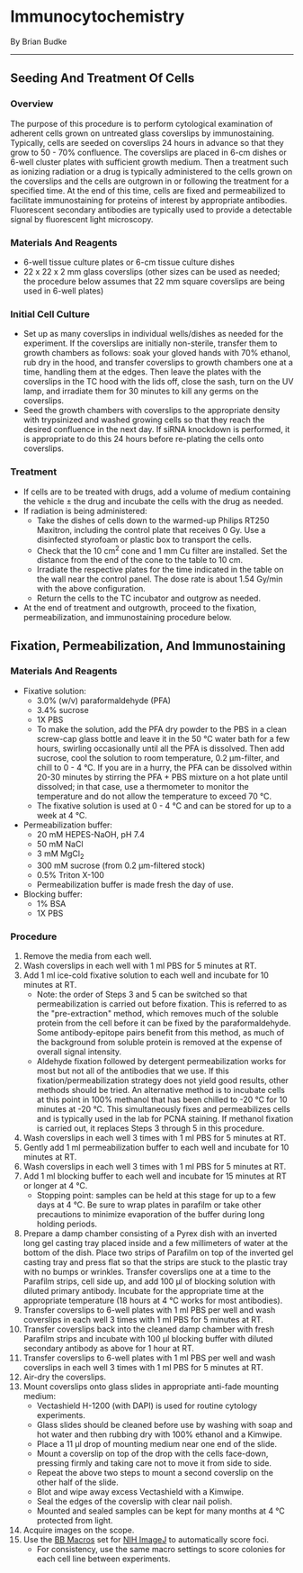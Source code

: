 # Immunocytochemistry
By Brian Budke
___
## Seeding And Treatment Of Cells
### Overview
The purpose of this procedure is to perform cytological examination of adherent cells grown on untreated glass coverslips by immunostaining. Typically, cells are seeded on coverslips 24 hours in advance so that they grow to 50 - 70% confluence. The coverslips are placed in 6-cm dishes or 6-well cluster plates with sufficient growth medium. Then a treatment such as ionizing radiation or a drug is typically administered to the cells grown on the coverslips and the cells are outgrown in or following the treatment for a specified time. At the end of this time, cells are fixed and permeabilized to facilitate immunostaining for proteins of interest by appropriate antibodies. Fluorescent secondary antibodies are typically used to provide a detectable signal by fluorescent light microscopy.

### Materials And Reagents
- 6-well tissue culture plates or 6-cm tissue culture dishes
- 22 x 22 x 2 mm glass coverslips (other sizes can be used as needed; the procedure below assumes that 22 mm square coverslips are being used in 6-well plates)

### Initial Cell Culture
- Set up as many coverslips in individual wells/dishes as needed for the experiment. If the coverslips are initially non-sterile, transfer them to growth chambers as follows: soak your gloved hands with 70% ethanol, rub dry in the hood, and transfer coverslips to growth chambers one at a time, handling them at the edges. Then leave the plates with the coverslips in the TC hood with the lids off, close the sash, turn on the UV lamp, and irradiate them for 30 minutes to kill any germs on the coverslips.
- Seed the growth chambers with coverslips to the appropriate density with trypsinized and washed growing cells so that they reach the desired confluence in the next day. If siRNA knockdown is performed, it is appropriate to do this 24 hours before re-plating the cells onto coverslips.

### Treatment
- If cells are to be treated with drugs, add a volume of medium containing the vehicle ± the drug and incubate the cells with the drug as needed.
- If radiation is being administered:
	- Take the dishes of cells down to the warmed-up Philips RT250 Maxitron, including the control plate that receives 0 Gy. Use a disinfected styrofoam or plastic box to transport the cells.
	- Check that the 10 cm<sup>2</sup> cone and 1 mm Cu filter are installed. Set the distance from the end of the cone to the table to 10 cm.
	- Irradiate the respective plates for the time indicated in the table on the wall near the control panel. The dose rate is about 1.54 Gy/min with the above configuration.
	- Return the cells to the TC incubator and outgrow as needed.
- At the end of treatment and outgrowth, proceed to the fixation, permeabilization, and immunostaining procedure below.

## Fixation, Permeabilization, And Immunostaining
### Materials And Reagents
- Fixative solution:
	- 3.0% (w/v) paraformaldehyde (PFA)
	- 3.4% sucrose
	- 1X PBS
	- To make the solution, add the PFA dry powder to the PBS in a clean screw-cap glass bottle and leave it in the 50 °C water bath for a few hours, swirling occasionally until all the PFA is dissolved. Then add sucrose, cool the solution to room temperature, 0.2 μm-filter, and chill to 0 - 4 °C. If you are in a hurry, the PFA can be dissolved within 20-30 minutes by stirring the PFA + PBS mixture on a hot plate until dissolved; in that case, use a thermometer to monitor the temperature and do not allow the temperature to exceed 70 °C.
	- The fixative solution is used at 0 - 4 °C and can be stored for up to a week at 4 °C.
- Permeabilization buffer:
	- 20 mM HEPES-NaOH, pH 7.4
	- 50 mM NaCl
	- 3 mM MgCl<sub>2</sub>
	- 300 mM sucrose (from 0.2 μm-filtered stock)
	- 0.5% Triton X-100
	- Permeabilization buffer is made fresh the day of use.
- Blocking buffer:
	- 1% BSA
	- 1X PBS

### Procedure
1. Remove the media from each well.
1. Wash coverslips in each well with 1 ml PBS for 5 minutes at RT.
1. Add 1 ml ice-cold fixative solution to each well and incubate for 10 minutes at RT.
	- Note: the order of Steps 3 and 5 can be switched so that permeabilization is carried out before fixation. This is referred to as the "pre-extraction" method, which removes much of the soluble protein from the cell before it can be fixed by the paraformaldehyde. Some antibody-epitope pairs benefit from this method, as much of the background from soluble protein is removed at the expense of overall signal intensity.
	- Aldehyde fixation followed by detergent permeabilization works for most but not all of the antibodies that we use. If this fixation/permeabilization strategy does not yield good results, other methods should be tried. An alternative method is to incubate cells at this point in 100% methanol that has been chilled to -20 °C for 10 minutes at -20 °C. This simultaneously fixes and permeabilizes cells and is typically used in the lab for PCNA staining. If methanol fixation is carried out, it replaces Steps 3 through 5 in this procedure.
1. Wash coverslips in each well 3 times with 1 ml PBS for 5 minutes at RT.
1. Gently add 1 ml permeabilization buffer to each well and incubate for 10 minutes at RT.
1. Wash coverslips in each well 3 times with 1 ml PBS for 5 minutes at RT.
1. Add 1 ml blocking buffer to each well and incubate for 15 minutes at RT or longer at 4 °C.
	- Stopping point: samples can be held at this stage for up to a few days at 4 °C. Be sure to wrap plates in parafilm or take other precautions to minimize evaporation of the buffer during long holding periods.
1. Prepare a damp chamber consisting of a Pyrex dish with an inverted long gel casting tray placed inside and a few millimeters of water at the bottom of the dish. Place two strips of Parafilm on top of the inverted gel casting tray and press flat so that the strips are stuck to the plastic tray with no bumps or wrinkles. Transfer coverslips one at a time to the Parafilm strips, cell side up, and add 100 μl of blocking solution with diluted primary antibody. Incubate for the appropriate time at the appropriate temperature (18 hours at 4 °C works for most antibodies).
1. Transfer coverslips to 6-well plates with 1 ml PBS per well and wash coverslips in each well 3 times with 1 ml PBS for 5 minutes at RT.
1. Transfer coverslips back into the cleaned damp chamber with fresh Parafilm strips and incubate with 100 μl blocking buffer with diluted secondary antibody as above for 1 hour at RT.
1. Transfer coverslips to 6-well plates with 1 ml PBS per well and wash coverslips in each well 3 times with 1 ml PBS for 5 minutes at RT.
1. Air-dry the coverslips.
1. Mount coverslips onto glass slides in appropriate anti-fade mounting medium:
	- Vectashield H-1200 (with DAPI) is used for routine cytology experiments.
	- Glass slides should be cleaned before use by washing with soap and hot water and then rubbing dry with 100% ethanol and a Kimwipe.
	- Place a 11 μl drop of mounting medium near one end of the slide.
	- Mount a coverslip on top of the drop with the cells face-down, pressing firmly and taking care not to move it from side to side.
	- Repeat the above two steps to mount a second coverslip on the other half of the slide.
	- Blot and wipe away excess Vectashield with a Kimwipe.
	- Seal the edges of the coverslip with clear nail polish.
	- Mounted and sealed samples can be kept for many months at 4 °C protected from light.
1. Acquire images on the scope.
1. Use the [BB Macros](https://github.com/bbudke/BB_macros) set for [NIH ImageJ](https://imagej.nih.gov/ij/) to automatically score foci.
	- For consistency, use the same macro settings to score colonies for each cell line between experiments.